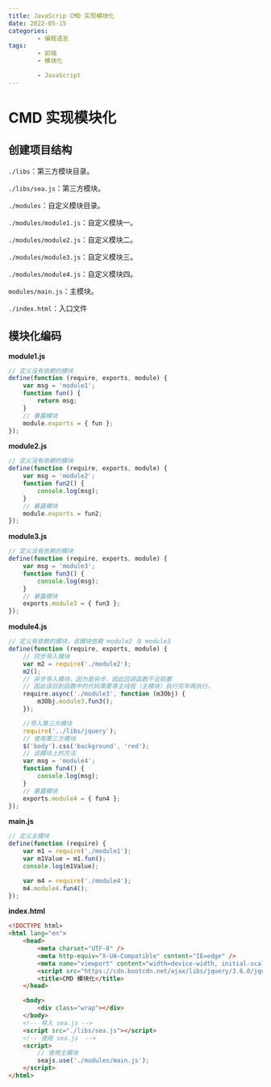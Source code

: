 ```yaml
---
title: JavaScrip CMD 实现模块化
date: 2022-05-15
categories:
        - 编程语言
tags:
        - 前端
        - 模块化

        - JavaScript
---
```


# CMD 实现模块化

## 创建项目结构

`./libs`：第三方模块目录。

`./libs/sea.js`：第三方模块。

`./modules`：自定义模块目录。

`./modules/module1.js`：自定义模块一。

`./modules/module2.js`：自定义模块二。

`./modules/module3.js`：自定义模块三。

`./modules/module4.js`：自定义模块四。

`modules/main.js`：主模块。

`./index.html`：入口文件

## 模块化编码

**module1.js**

```js
// 定义没有依赖的模块
define(function (require, exports, module) {
	var msg = 'module1';
	function fun() {
		return msg;
	}
	// 暴露模块
	module.exports = { fun };
});
```

**module2.js**

```js
// 定义没有依赖的模块
define(function (require, exports, module) {
	var msg = 'module2';
	function fun2() {
		console.log(msg);
	}
	// 暴露模块
	module.exports = fun2;
});
```

**module3.js**

```js
// 定义没有依赖的模块
define(function (require, exports, module) {
	var msg = 'module3';
	function fun3() {
		console.log(msg);
	}
	// 暴露模块
	exports.module3 = { fun3 };
});
```

**module4.js**

```js
// 定义有依赖的模块，该模块依赖 module2 与 module3
define(function (require, exports, module) {
	// 同步导入模块
	var m2 = require('./module2');
	m2();
	// 异步导入模块，因为是异步，因此回调函数不会阻塞
	// 因此该回到函数中的代码需要等主线程（主模块）执行完毕再执行，
	require.async('./module3', function (m3Obj) {
		m3Obj.module3.fun3();
	});

	//导入第三方模块
	require('../libs/jquery');
	// 使用第三方模块
	$('body').css('background', 'red');
	// 该模块上的方法
	var msg = 'module4';
	function fun4() {
		console.log(msg);
	}
	// 暴露模块
	exports.module4 = { fun4 };
});
```

**main.js**

```js
// 定义主模块
define(function (require) {
	var m1 = require('./module1');
	var m1Value = m1.fun();
	console.log(m1Value);

	var m4 = require('./module4');
	m4.module4.fun4();
});
```

**index.html**

```html
<!DOCTYPE html>
<html lang="en">
	<head>
		<meta charset="UTF-8" />
		<meta http-equiv="X-UA-Compatible" content="IE=edge" />
		<meta name="viewport" content="width=device-width, initial-scale=1.0" />
		<script src="https://cdn.bootcdn.net/ajax/libs/jquery/3.6.0/jquery.js"></script>
		<title>CMD 模块化</title>
	</head>

	<body>
		<div class="wrap"></div>
	</body>
	<!-- 导入 sea.js -->
	<script src="./libs/sea.js"></script>
	<!-- 使用 sea.js  -->
	<script>
		// 使用主模块
		seajs.use('./modules/main.js');
	</script>
</html>
```
